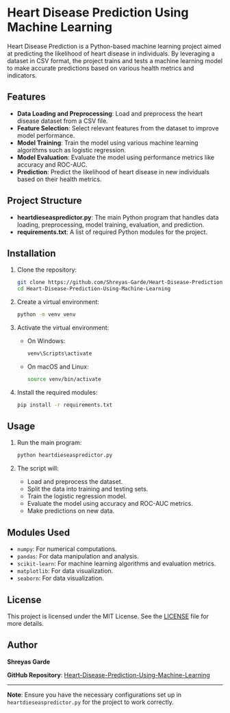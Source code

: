 # Heart Disease Prediction Using Machine Learning

Heart Disease Prediction is a Python-based machine learning project aimed at predicting the likelihood of heart disease in individuals. By leveraging a dataset in CSV format, the project trains and tests a machine learning model to make accurate predictions based on various health metrics and indicators.

## Features

- **Data Loading and Preprocessing**: Load and preprocess the heart disease dataset from a CSV file.
- **Feature Selection**: Select relevant features from the dataset to improve model performance.
- **Model Training**: Train the model using various machine learning algorithms such as logistic regression.
- **Model Evaluation**: Evaluate the model using performance metrics like accuracy and ROC-AUC.
- **Prediction**: Predict the likelihood of heart disease in new individuals based on their health metrics.

## Project Structure

- **heartdieseaspredictor.py**: The main Python program that handles data loading, preprocessing, model training, evaluation, and prediction.
- **requirements.txt**: A list of required Python modules for the project.

## Installation

1. Clone the repository:

    ```bash
    git clone https://github.com/Shreyas-Garde/Heart-Disease-Prediction-Using-Machine-Learning.git
    cd Heart-Disease-Prediction-Using-Machine-Learning
    ```

2. Create a virtual environment:

    ```bash
    python -m venv venv
    ```

3. Activate the virtual environment:

    - On Windows:

        ```bash
        venv\Scripts\activate
        ```

    - On macOS and Linux:

        ```bash
        source venv/bin/activate
        ```

4. Install the required modules:

    ```bash
    pip install -r requirements.txt
    ```

## Usage

1. Run the main program:

    ```bash
    python heartdieseaspredictor.py
    ```

2. The script will:
    - Load and preprocess the dataset.
    - Split the data into training and testing sets.
    - Train the logistic regression model.
    - Evaluate the model using accuracy and ROC-AUC metrics.
    - Make predictions on new data.

## Modules Used

- `numpy`: For numerical computations.
- `pandas`: For data manipulation and analysis.
- `scikit-learn`: For machine learning algorithms and evaluation metrics.
- `matplotlib`: For data visualization.
- `seaborn`: For data visualization.

## License

This project is licensed under the MIT License. See the [LICENSE](LICENSE) file for more details.

## Author

**Shreyas Garde**

**GitHub Repository**: [Heart-Disease-Prediction-Using-Machine-Learning](https://github.com/Shreyas-Garde/Heart-Disease-Prediction-Using-Machine-Learning)

---

**Note**: Ensure you have the necessary configurations set up in `heartdieseaspredictor.py` for the project to work correctly.
